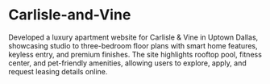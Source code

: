 # Carlisle-and-Vine
Developed a luxury apartment website for Carlisle &amp; Vine in Uptown Dallas, showcasing studio to three-bedroom floor plans with smart home features, keyless entry, and premium finishes. The site highlights rooftop pool, fitness center, and pet-friendly amenities, allowing users to explore, apply, and request leasing details online.

